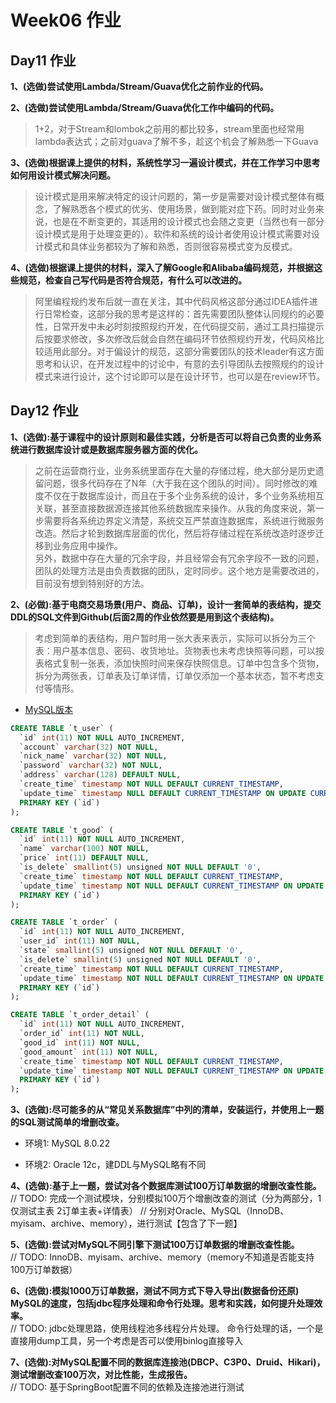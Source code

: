 # Week06 作业
## Day11 作业
**1、(选做)尝试使用Lambda/Stream/Guava优化之前作业的代码。**

**2、(选做)尝试使用Lambda/Stream/Guava优化工作中编码的代码。**

> 1+2，对于Stream和lombok之前用的都比较多，stream里面也经常用lambda表达式；之前对guava了解不多，趁这个机会了解熟悉一下Guava


**3、(选做)根据课上提供的材料，系统性学习一遍设计模式，并在工作学习中思考如何用设计模式解决问题。**
> 设计模式是用来解决特定的设计问题的，第一步是需要对设计模式整体有概念，了解熟悉各个模式的优劣、使用场景，做到能对症下药。同时对业务来说，也是在不断变更的，其适用的设计模式也会随之变更（当然也有一部分设计模式是用于处理变更的）。软件和系统的设计者使用设计模式需要对设计模式和具体业务都较为了解和熟悉，否则很容易模式变为反模式。

**4、(选做)根据课上提供的材料，深入了解Google和Alibaba编码规范，并根据这些规范，检查自己写代码是否符合规范，有什么可以改进的。**  
> 阿里编程规约发布后就一直在关注，其中代码风格这部分通过IDEA插件进行日常检查，这部分我的思考是这样的：首先需要团队整体认同规约的必要性，日常开发中未必时刻按照规约开发，在代码提交前，通过工具扫描提示后按要求修改，多次修改后就会自然在编码环节依照规约开发，代码风格比较适用此部分。对于偏设计的规范，这部分需要团队的技术leader有这方面思考和认识，在开发过程中的讨论中，有意的去引导团队去按照规约的设计模式来进行设计，这个讨论即可以是在设计环节，也可以是在review环节。

## Day12 作业

**1、(选做):基于课程中的设计原则和最佳实践，分析是否可以将自己负责的业务系统进行数据库设计或是数据库服务器方面的优化。**  
>   之前在运营商行业，业务系统里面存在大量的存储过程，绝大部分是历史遗留问题，很多代码存在了N年（大于我在这个团队的时间）。同时修改的难度不仅在于数据库设计，而且在于多个业务系统的设计，多个业务系统相互关联，甚至直接数据源连接其他系统数据库来操作。从我的角度来说，第一步需要将各系统边界定义清楚，系统交互严禁直连数据库，系统进行微服务改造。然后才轮到数据库层面的优化，然后将存储过程在系统改造时逐步迁移到业务应用中操作。  
另外，数据中存在大量的冗余字段，并且经常会有冗余字段不一致的问题，团队的处理方法是由负责数据的团队，定时同步。这个地方是需要改进的，目前没有想到特别好的方法。

**2、(必做):基于电商交易场景(用户、商品、订单)，设计一套简单的表结构，提交DDL的SQL文件到Github(后面2周的作业依然要是用到这个表结构)。**  
> 考虑到简单的表结构，用户暂时用一张大表来表示，实际可以拆分为三个表：用户基本信息、密码、收货地址。货物表也未考虑快照等问题，可以按表格式复制一张表，添加快照时间来保存快照信息。订单中包含多个货物，拆分为两张表，订单表及订单详情，订单仅添加一个基本状态，暂不考虑支付等情形。
- [MySQL版本](./mysql_ddl.sql)
```SQL
CREATE TABLE `t_user` (
  `id` int(11) NOT NULL AUTO_INCREMENT,
  `account` varchar(32) NOT NULL,
  `nick_name` varchar(32) NOT NULL,
  `password` varchar(32) NOT NULL,
  `address` varchar(128) DEFAULT NULL,
  `create_time` timestamp NOT NULL DEFAULT CURRENT_TIMESTAMP,
  `update_time` timestamp NULL DEFAULT CURRENT_TIMESTAMP ON UPDATE CURRENT_TIMESTAMP,
  PRIMARY KEY (`id`)
);

CREATE TABLE `t_good` (
  `id` int(11) NOT NULL AUTO_INCREMENT,
  `name` varchar(100) NOT NULL,
  `price` int(11) DEFAULT NULL,
  `is_delete` smallint(5) unsigned NOT NULL DEFAULT '0',
  `create_time` timestamp NOT NULL DEFAULT CURRENT_TIMESTAMP,
  `update_time` timestamp NOT NULL DEFAULT CURRENT_TIMESTAMP ON UPDATE CURRENT_TIMESTAMP,
  PRIMARY KEY (`id`)
);

CREATE TABLE `t_order` (
  `id` int(11) NOT NULL AUTO_INCREMENT,
  `user_id` int(11) NOT NULL,
  `state` smallint(5) unsigned NOT NULL DEFAULT '0',
  `is_delete` smallint(5) unsigned NOT NULL DEFAULT '0',
  `create_time` timestamp NOT NULL DEFAULT CURRENT_TIMESTAMP,
  `update_time` timestamp NOT NULL DEFAULT CURRENT_TIMESTAMP ON UPDATE CURRENT_TIMESTAMP,
  PRIMARY KEY (`id`)
);

CREATE TABLE `t_order_detail` (
  `id` int(11) NOT NULL AUTO_INCREMENT,
  `order_id` int(11) NOT NULL,
  `good_id` int(11) NOT NULL,
  `good_amount` int(11) NOT NULL,
  `create_time` timestamp NOT NULL DEFAULT CURRENT_TIMESTAMP,
  `update_time` timestamp NOT NULL DEFAULT CURRENT_TIMESTAMP ON UPDATE CURRENT_TIMESTAMP,
  PRIMARY KEY (`id`)
);
```
**3、(选做):尽可能多的从“常见关系数据库”中列的清单，安装运行，并使用上一题的SQL测试简单的增删改查。**
- 环境1: MySQL 8.0.22

- 环境2: Oracle 12c，建DDL与MySQL略有不同

**4、(选做):基于上一题，尝试对各个数据库测试100万订单数据的增删改查性能。**  
// TODO: 完成一个测试模块，分别模拟100万个增删改查的测试（分为两部分，1仅测试主表 2订单主表+详情表）
// 分别对Oracle、MySQL（InnoDB、myisam、archive、memory），进行测试【包含了下一题】

**5、(选做):尝试对MySQL不同引擎下测试100万订单数据的增删改查性能。**  
// TODO: InnoDB、myisam、archive、memory（memory不知道是否能支持100万订单数据）

**6、(选做):模拟1000万订单数据，测试不同方式下导入导出(数据备份还原) MySQL的速度，包括jdbc程序处理和命令行处理。思考和实践，如何提升处理效率。**  
// TODO: jdbc处理思路，使用线程池多线程分片处理。 命令行处理的话，一个是直接用dump工具，另一个考虑是否可以使用binlog直接导入

**7、(选做):对MySQL配置不同的数据库连接池(DBCP、C3P0、Druid、Hikari)， 测试增删改查100万次，对比性能，生成报告。**  
// TODO: 基于SpringBoot配置不同的依赖及连接池进行测试